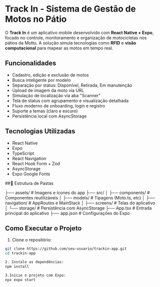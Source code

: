# Track In - Sistema de Gestão de Motos no Pátio

O **Track In** é um aplicativo mobile desenvolvido com **React Native + Expo**, focado no controle, monitoramento e organização de motocicletas nos pátios da Mottu. A solução simula tecnologias como **RFID** e **visão computacional** para mapear as motos em tempo real.

## Funcionalidades

- Cadastro, edição e exclusão de motos
- Busca inteligente por modelo
- Separação por status: Disponível, Retirada, Em manutenção
- Upload de imagem da moto via URL
- Simulação de localização via aba "Scanner"
- Tela de status com agrupamento e visualização detalhada
- Fluxo moderno de onboarding, login e registro
- Suporte a temas (claro e escuro)
- Persistência local com AsyncStorage

## Tecnologias Utilizadas

- React Native
- Expo
- TypeScript
- React Navigation
- React Hook Form + Zod
- AsyncStorage
- Expo Google Fonts

##📁 Estrutura de Pastas

├── assets/               # Imagens e ícones do app
├── src/
│   ├── components/       # Componentes reutilizáveis
│   ├── models/           # Tipagens (Moto.ts, etc)
│   ├── navigation/       # AppRoutes e MainStack
│   ├── screens/          # Telas do aplicativo
│   └── storage/          # Persistência com AsyncStorage
├── App.tsx               # Entrada principal do aplicativo
├── app.json              # Configurações do Expo

## Como Executar o Projeto

1. Clone o repositório:

```bash
git clone https://github.com/seu-usuario/trackin-app.git
cd trackin-app

2. Instale as dependências:
npm install

3.Inicie o projeto com Expo:
npx expo start



